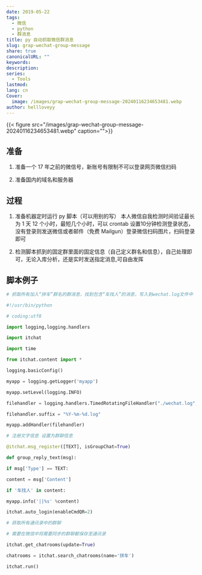 ```yaml
---
date: 2019-05-22
tags:
  - 微信
  - python
  - 群消息
title: py 自动抓取微信群消息
slug: grap-wechat-group-message
share: true
canonicalURL: ""
keywords: 
description: 
series:
  - Tools
lastmod: 
lang: cn
Cover:
  image: /images/grap-wechat-group-message-20240116234653481.webp
author: hellloveyy
---
```



{{< figure src="/images/grap-wechat-group-message-20240116234653481.webp" caption="">}}
## 准备

1. 准备一个 17 年之前的微信号，新账号有限制不可以登录网页微信扫码
    
2. 准备国内的域名和服务器
    

## 过程

1. 准备机器定时运行 py 脚本（可以用别的写） 本人微信自我检测时间验证最长为 1 天 12 个小时，最短几个小时，可以 crontab 设置10分钟检测登录状态，没有登录则发送微信或者邮件（免费 Mailgun）登录微信扫码图片，扫码登录即可
    
2. 检测脚本抓到的固定群里面的固定信息（自己定义群名和信息），自己处理即可，无论入库分析，还是实时发送指定消息,可自由发挥


## 脚本例子

```python
# 抓取所有加入“拼车”群名的群消息，找到包含“车找人”的消息，写入到wechat.log文件中

#!/usr/bin/python

# coding:utf8

import logging,logging.handlers

import itchat

import time

from itchat.content import *

logging.basicConfig()

myapp = logging.getLogger('myapp')

myapp.setLevel(logging.INFO)

filehandler = logging.handlers.TimedRotatingFileHandler("./wechat.log", when='D', interval=1)

filehandler.suffix = "%Y-%m-%d.log"

myapp.addHandler(filehandler)

# 注册文字信息 设置为群聊信息

@itchat.msg_register([TEXT], isGroupChat=True)

def group_reply_text(msg):

if msg['Type'] == TEXT:

content = msg['Content']

if '车找人' in content:

myapp.info('||%s' %content)

itchat.auto_login(enableCmdQR=2)

# 获取所有通讯录中的群聊

# 需要在微信中将需要同步的群聊都保存至通讯录

itchat.get_chatrooms(update=True)

chatrooms = itchat.search_chatrooms(name='拼车')

itchat.run()

```